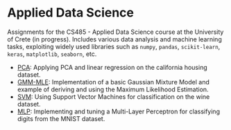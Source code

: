 # Applied Data Science

Assignments for the CS485 - Applied Data Science course at the University of Crete (in progress). Includes various data analysis and machine learning tasks, exploiting widely used libraries such as `numpy`, `pandas`, `scikit-learn`, `keras`, `matplotlib`, `seaborn`, etc.

- [PCA](HW1-PCA.ipynb): Applying PCA and linear regression on the california housing dataset.
- [GMM-MLE](HW2-GMM-MLE.ipynb): Implementation of a basic Gaussian Mixture Model and example of deriving and using the Maximum Likelihood Estimation.
- [SVM](HW3-SVM.ipynb): Using Support Vector Machines for classification on the wine dataset.
- [MLP](HW4-MLP.ipynb): Implementing and tuning a Multi-Layer Perceptron for classifying digits from the MNIST dataset.
